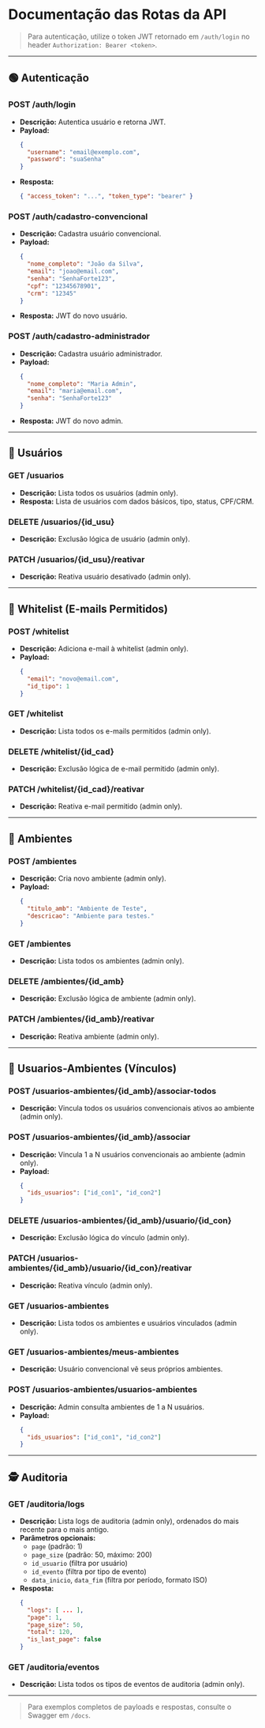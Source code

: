 # Documentação das Rotas da API

> Para autenticação, utilize o token JWT retornado em `/auth/login` no header `Authorization: Bearer <token>`.

---

## 🟢 Autenticação

### POST /auth/login

- **Descrição:** Autentica usuário e retorna JWT.
- **Payload:**
  ```json
  {
    "username": "email@exemplo.com",
    "password": "suaSenha"
  }
  ```
- **Resposta:**
  ```json
  { "access_token": "...", "token_type": "bearer" }
  ```

### POST /auth/cadastro-convencional

- **Descrição:** Cadastra usuário convencional.
- **Payload:**
  ```json
  {
    "nome_completo": "João da Silva",
    "email": "joao@email.com",
    "senha": "SenhaForte123",
    "cpf": "12345678901",
    "crm": "12345"
  }
  ```
- **Resposta:** JWT do novo usuário.

### POST /auth/cadastro-administrador

- **Descrição:** Cadastra usuário administrador.
- **Payload:**
  ```json
  {
    "nome_completo": "Maria Admin",
    "email": "maria@email.com",
    "senha": "SenhaForte123"
  }
  ```
- **Resposta:** JWT do novo admin.

---

## 👤 Usuários

### GET /usuarios

- **Descrição:** Lista todos os usuários (admin only).
- **Resposta:** Lista de usuários com dados básicos, tipo, status, CPF/CRM.

### DELETE /usuarios/{id_usu}

- **Descrição:** Exclusão lógica de usuário (admin only).

### PATCH /usuarios/{id_usu}/reativar

- **Descrição:** Reativa usuário desativado (admin only).

---

## 📧 Whitelist (E-mails Permitidos)

### POST /whitelist

- **Descrição:** Adiciona e-mail à whitelist (admin only).
- **Payload:**
  ```json
  {
    "email": "novo@email.com",
    "id_tipo": 1
  }
  ```

### GET /whitelist

- **Descrição:** Lista todos os e-mails permitidos (admin only).

### DELETE /whitelist/{id_cad}

- **Descrição:** Exclusão lógica de e-mail permitido (admin only).

### PATCH /whitelist/{id_cad}/reativar

- **Descrição:** Reativa e-mail permitido (admin only).

---

## 🏢 Ambientes

### POST /ambientes

- **Descrição:** Cria novo ambiente (admin only).
- **Payload:**
  ```json
  {
    "titulo_amb": "Ambiente de Teste",
    "descricao": "Ambiente para testes."
  }
  ```

### GET /ambientes

- **Descrição:** Lista todos os ambientes (admin only).

### DELETE /ambientes/{id_amb}

- **Descrição:** Exclusão lógica de ambiente (admin only).

### PATCH /ambientes/{id_amb}/reativar

- **Descrição:** Reativa ambiente (admin only).

---

## 🔗 Usuarios-Ambientes (Vínculos)

### POST /usuarios-ambientes/{id_amb}/associar-todos

- **Descrição:** Vincula todos os usuários convencionais ativos ao ambiente (admin only).

### POST /usuarios-ambientes/{id_amb}/associar

- **Descrição:** Vincula 1 a N usuários convencionais ao ambiente (admin only).
- **Payload:**
  ```json
  {
    "ids_usuarios": ["id_con1", "id_con2"]
  }
  ```

### DELETE /usuarios-ambientes/{id_amb}/usuario/{id_con}

- **Descrição:** Exclusão lógica do vínculo (admin only).

### PATCH /usuarios-ambientes/{id_amb}/usuario/{id_con}/reativar

- **Descrição:** Reativa vínculo (admin only).

### GET /usuarios-ambientes

- **Descrição:** Lista todos os ambientes e usuários vinculados (admin only).

### GET /usuarios-ambientes/meus-ambientes

- **Descrição:** Usuário convencional vê seus próprios ambientes.

### POST /usuarios-ambientes/usuarios-ambientes

- **Descrição:** Admin consulta ambientes de 1 a N usuários.
- **Payload:**
  ```json
  {
    "ids_usuarios": ["id_con1", "id_con2"]
  }
  ```

---

## 🕵️ Auditoria

### GET /auditoria/logs

- **Descrição:** Lista logs de auditoria (admin only), ordenados do mais recente para o mais antigo.
- **Parâmetros opcionais:**
  - `page` (padrão: 1)
  - `page_size` (padrão: 50, máximo: 200)
  - `id_usuario` (filtra por usuário)
  - `id_evento` (filtra por tipo de evento)
  - `data_inicio`, `data_fim` (filtra por período, formato ISO)
- **Resposta:**
  ```json
  {
    "logs": [ ... ],
    "page": 1,
    "page_size": 50,
    "total": 120,
    "is_last_page": false
  }
  ```

### GET /auditoria/eventos

- **Descrição:** Lista todos os tipos de eventos de auditoria (admin only).

---

> Para exemplos completos de payloads e respostas, consulte o Swagger em `/docs`.
